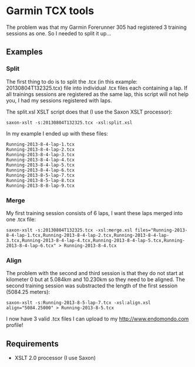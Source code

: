 # Garmin TCX tools #

The problem was that my Garmin Forerunner 305 had registered 3 training sessions as one.
So I needed to split it up...

## Examples ##

### Split ###

The first thing to do is to split the .tcx (in this example: 20130804T132325.tcx) file into individual .tcx files each containing a lap.
If all trainings sessions are registered as the same lap, this script will not help you, I had my sessions registered with laps.

The split.xsl XSLT script does that (I use the Saxon XSLT processor):

	saxon-xslt -s:20130804T132325.tcx -xsl:split.xsl

In my example I ended up with these files:

	Running-2013-8-4-lap-1.tcx
	Running-2013-8-4-lap-2.tcx
	Running-2013-8-4-lap-3.tcx
	Running-2013-8-4-lap-4.tcx
	Running-2013-8-4-lap-5.tcx
	Running-2013-8-4-lap-6.tcx
	Running-2013-8-5-lap-7.tcx
	Running-2013-8-5-lap-8.tcx
	Running-2013-8-8-lap-9.tcx

### Merge ###

My first training session consists of 6 laps, I want these laps merged into one .tcx file:

	saxon-xslt -s:20130804T132325.tcx -xsl:merge.xsl files="Running-2013-8-4-lap-1.tcx,Running-2013-8-4-lap-2.tcx,Running-2013-8-4-lap-3.tcx,Running-2013-8-4-lap-4.tcx,Running-2013-8-4-lap-5.tcx,Running-2013-8-4-lap-6.tcx" > Running-2013-8-4.tcx

### Align ###

The problem with the second and third session is that they do not start at kilometer 0 but at 5.084km and 10.230km so they need to be aligned.
The second training session was substracted the length of the first session (5084.25 meters):

	saxon-xslt -s:Running-2013-8-5-lap-7.tcx -xsl:align.xsl align="5084.25000" > Running-2013-8-5.tcx

I now have 3 valid .tcx files I can upload to my http://www.endomondo.com profile!

## Requirements ##
 * XSLT 2.0 processor (I use Saxon)
